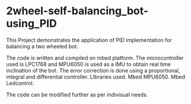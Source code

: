 # 2wheel-self-balancing_bot-using_PID
This Project demonstrates the application of PID implementation for balancing a two wheeled bot.

The code is written and compiled on mbed platform.
The microcontroller used is LPC1768 and MPU6050 is used as a IMU to obtain real time inclination of the bot.
The error correction is done using a proportional, integral and differential controller.
LIbraries used.
Mbed MPU6050.
Mbed Ledcontrol.

The code can be modified further as per indivisual needs. 
